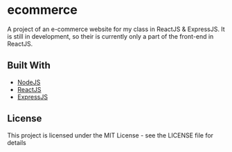# ecommerce

A project of an e-commerce website for my class in ReactJS & ExpressJS.
It is still in development, so their is currently only a part of the front-end in ReactJS.

## Built With
-   [NodeJS](https://nodejs.dev)
-   [ReactJS](https://reactjs.org)
-   [ExpressJS](https://expressjs.com)

## License
This project is licensed under the MIT License - see the LICENSE file for details
